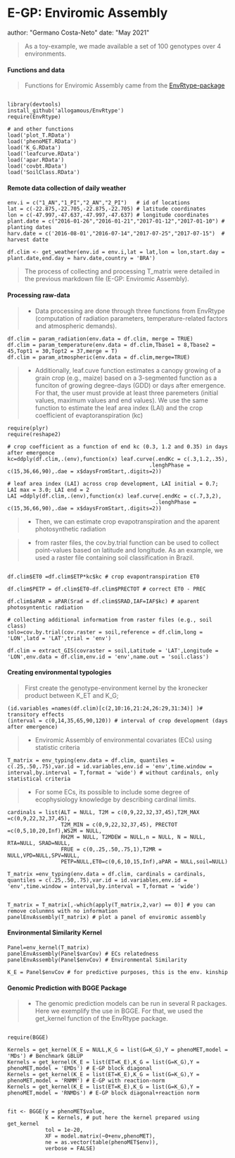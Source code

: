 
# **E-GP: Enviromic Assembly**
author: "Germano Costa-Neto"
date: "May 2021"


> As a toy-example, we made available a set of 100 genotypes over 4 environments.

#### **Functions and data**

> Functions for Enviromic Assembly came from the [EnvRtype-package](https://github.com/allogamous/EnvRtype)


```{r, eval=FALSE}

library(devtools)
install_github('allogamous/EnvRtype')
require(EnvRtype)

# and other functions
load('plot_T.RData')
load('phenoMET.RData')
load('K_G.RData')
load('leafcurve.RData')
load('apar.RData')
load('covbt.RData')
load('SoilClass.RData')
```




#### **Remote data collection of daily weather**

```{r, eval=FALSE}
env.i = c("1_AN","1_PI","2_AN","2_PI")   # id of locations
lat = c(-22.875,-22.705,-22.875,-22.705) # latitude coordinates
lon = c(-47.997,-47.637,-47.997,-47.637) # longitude coordinates
plant.date = c("2016-01-26","2016-01-21","2017-01-12","2017-01-10") # planting dates
harv.date = c('2016-08-01',"2016-07-14","2017-07-25","2017-07-15")  # harvest datte

df.clim <- get_weather(env.id = env.i,lat = lat,lon = lon,start.day = plant.date,end.day = harv.date,country = 'BRA') 

```

> The process of collecting and processing T_matrix were detailed in the previous markdown file (E-GP: Enviromic Assembly).


#### **Processing raw-data**

> * Data processing are done through three functions from EnvRtype (computation of radiation parameters, temperature-related factors and atmospheric demands).

```{r, eval=FALSE}
df.clim = param_radiation(env.data = df.clim, merge = TRUE)
df.clim = param_temperature(env.data = df.clim,Tbase1 = 8,Tbase2 = 45,Topt1 = 30,Topt2 = 37,merge = T)
df.clim = param_atmospheric(env.data = df.clim,merge=TRUE)
```

> * Additionally, leaf.cuve function estimates a canopy growing of a grain crop (e.g., maize) based on a 3-segmented function as a funciton of growing degree-days (GDD) or days after emergence. For that, the user must provide at least three paremeters (initial values, maximum values and end values). We use the same function to estimate the leaf area index (LAI) and the crop coefficient of evaptoranspiration (kc)

```{r, eval=FALSE}
require(plyr)
require(reshape2)

# crop coefficient as a function of end kc (0.3, 1.2 and 0.35) in days after emergence
kc=ddply(df.clim,.(env),function(x) leaf.curve(.endKc = c(.3,1.2,.35),
                                             .lenghPhase = c(15,36,66,90),.dae = x$daysFromStart,.digits=2))

# leaf area index (LAI) across crop development, LAI initial = 0.7; LAI max = 3.0; LAI end = 2
LAI =ddply(df.clim,.(env),function(x) leaf.curve(.endKc = c(.7,3,2),
                                               .lenghPhase = c(15,36,66,90),.dae = x$daysFromStart,.digits=2))

```


> * Then, we can estimate crop evapotranspiration and the aparent photosynthetic radiation

> * from raster files, the cov.by.trial function can be used to collect point-values based on latitude and longitude. As an example, we used a raster file containing soil classification in Brazil.


```{r, eval=FALSE}

df.clim$ET0 =df.clim$ETP*kc$kc # crop evapontranspiration ET0

df.clim$PETP = df.clim$ET0-df.clim$PRECTOT # correct ET0 - PREC

df.clim$aPAR = aPAR(Srad = df.clim$SRAD,IAF=IAF$kc) # aparent photosyntentic radiation

# collecting additional informatiom from raster files (e.g., soil class)
solo=cov.by.trial(cov.raster = soil,reference = df.clim,long = 'LON',latd = 'LAT',trial = 'env')

df.clim = extract_GIS(covraster = soil,Latitude = 'LAT',Longitude = 'LON',env.data = df.clim,env.id = 'env',name.out = 'soil.class')

```

#### **Creating environmental typologies**

> First create the genotype-environment kernel by the kronecker product between K_ET and K_G;

```{r, eval=FALSE}
(id.variables =names(df.clim)[c(2,10:16,21:24,26:29,31:34)] )# transitory effects
(interval = c(0,14,35,65,90,120)) # interval of crop development (days after emergence)
```


> * Enviromic Assembly of environmental covariates (ECs) using statistic criteria

```{r, eval=FALSE}
T_matrix = env_typing(env.data = df.clim, quantiles = c(.25,.50,.75),var.id = id.variables,env.id = 'env',time.window = interval,by.interval = T,format = 'wide') # without cardinals, only statistical criteria

```


> * For some ECs, its possible to include some degree of ecophysiology knowledge by describing cardinal limits.


```{r, eval=FALSE}
cardinals = list(ALT = NULL, T2M = c(0,9,22,32,37,45),T2M_MAX =c(0,9,22,32,37,45),
                 T2M_MIN = c(0,9,22,32,37,45), PRECTOT =c(0,5,10,20,Inf),WS2M = NULL, 
                 RH2M = NULL, T2MDEW = NULL,n = NULL, N = NULL, RTA=NULL, SRAD=NULL,
                 FRUE = c(0,.25,.50,.75,1),T2MR = NULL,VPD=NULL,SPV=NULL,
                 PETP=NULL,ET0=c(0,6,10,15,Inf),aPAR = NULL,soil=NULL)

T_matrix =env_typing(env.data = df.clim, cardinals = cardinals, quantiles = c(.25,.50,.75),var.id = id.variables,env.id = 'env',time.window = interval,by.interval = T,format = 'wide') 


T_matrix = T_matrix[,-which(apply(T_matrix,2,var) == 0)] # you can remove colunmns with no information
panelEnvAssembly(T_matrix) # plot a panel of enviromic assembly

```


#### **Environmental Similarity Kernel**

```{r, eval=FALSE}
Panel=env_kernel(T_matrix)
panelEnvAssembly(Panel$varCov) # ECs relatedness
panelEnvAssembly(Panel$envCov) # Environmental Similarity

K_E = Panel$envCov # for predictive purposes, this is the env. kinship
```


#### **Genomic Prediction with BGGE Package**

>* The genomic prediction models can be run in several R packages. Here we exemplify the use in BGGE. For that, we used the get_kernel function of the EnvRtype package.

```{r, eval=FALSE}

require(BGGE)

Kernels = get_kernel(K_E = NULL,K_G = list(G=K_G),Y = phenoMET,model = 'MDs') # Benchmark GBLUP
Kernels = get_kernel(K_E = list(ET=K_E),K_G = list(G=K_G),Y = phenoMET,model = 'EMDs') # E-GP block diagonal
Kernels = get_kernel(K_E = list(ET=K_E),K_G = list(G=K_G),Y = phenoMET,model = 'RNMM') # E-GP with reaction-norm
Kernels = get_kernel(K_E = list(ET=K_E),K_G = list(G=K_G),Y = phenoMET,model = 'RNMDs') # E-GP block diagonal+reaction norm


fit <- BGGE(y = phenoMET$value,
            K = Kernels, # put here the kernel prepared using get_kernel
            tol = 1e-20,
            XF = model.matrix(~0+env,phenoMET),
            ne = as.vector(table(phenoMET$env)),
            verbose = FALSE)
```

